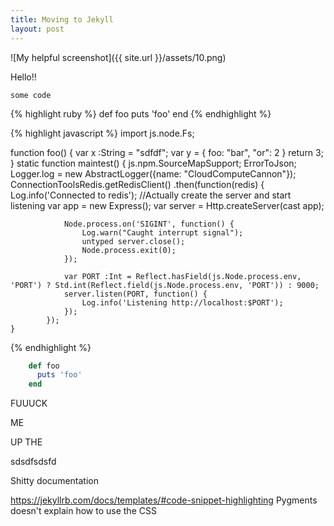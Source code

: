 ```yaml
---
title: Moving to Jekyll
layout: post
---
```


![My helpful screenshot]({{ site.url }}/assets/10.png)

Hello!!

```
some code
```

{% highlight ruby %}
def foo
  puts 'foo'
end
{% endhighlight %}

{% highlight javascript %}
import js.node.Fs;

function foo() {
	var x :String = "sdfdf";
	var y = {
		foo: "bar",
		"or": 2
	}
	return 3;
}
static function maintest()
	{
		js.npm.SourceMapSupport;
		ErrorToJson;
		Logger.log = new AbstractLogger({name: "CloudComputeCannon"});
		ConnectionToolsRedis.getRedisClient()
			.then(function(redis) {
				Log.info('Connected to redis');
				//Actually create the server and start listening
				var app = new Express();
				var server = Http.createServer(cast app);

				Node.process.on('SIGINT', function() {
					Log.warn("Caught interrupt signal");
					untyped server.close();
					Node.process.exit(0);
				});

				var PORT :Int = Reflect.hasField(js.Node.process.env, 'PORT') ? Std.int(Reflect.field(js.Node.process.env, 'PORT')) : 9000;
				server.listen(PORT, function() {
					Log.info('Listening http://localhost:$PORT');
				});
			});
	}
{% endhighlight %}

```ruby
	def foo
	  puts 'foo'
	end
```

FUUUCK


ME



UP THE


sdsdfsdsfd

Shitty documentation

https://jekyllrb.com/docs/templates/#code-snippet-highlighting
Pygments doesn't explain how to use the CSS